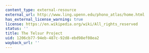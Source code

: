 ```yaml
---
content_type: external-resource
external_url: http://www.ling.upenn.edu/phono_atlas/home.html
has_external_license_warning: true
license: https://en.wikipedia.org/wiki/All_rights_reserved
status: ''
title: The Telsur Project
uid: 1206cb77-94eb-487c-92d8-ebd98ef08ea2
wayback_url: ''
---
```

